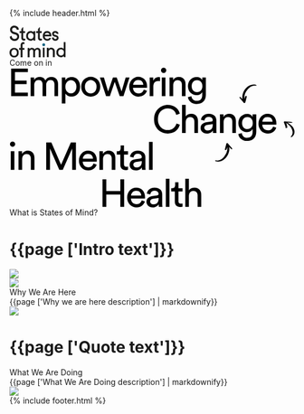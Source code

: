 {% include header.html %}
<div class="som-welcome">
  <div class="circle">
  </div>
  <div class="circle-container">
    <svg width="100" height="57" viewBox="0 0 100 57" xmlns="http://www.w3.org/2000/svg" xmlns:xlink="http://www.w3.org/1999/xlink"><defs><path id="a" d="M.089.02h16.823v27.053H.089z"/><path id="c" d="M0 .126h16.487v17.305H0z"/><path id="e" d="M.063.122H16.54V27H.063z"/></defs><g fill="none" fill-rule="evenodd"><g transform="translate(.248)"><mask id="b" fill="#fff"><use xlink:href="#a"/></mask><path d="M16.239 7.366h-3.701c0-1.06-.41-1.972-1.228-2.737-.82-.765-1.812-1.148-2.978-1.148-1.234 0-2.215.348-2.944 1.042-.73.695-1.094 1.584-1.094 2.667 0 2.001 1.29 3.355 3.87 4.061.426.118 1.323.341 2.692.671 1.838.471 3.308 1.313 4.407 2.525 1.099 1.213 1.649 2.856 1.649 4.927 0 2.072-.752 3.873-2.254 5.404-1.504 1.53-3.5 2.295-5.99 2.295-2.266 0-4.25-.782-5.955-2.348-1.705-1.566-2.58-3.35-2.624-5.35L3.62 17.96c-.022 1.673.477 3.014 1.498 4.027 1.02 1.012 2.204 1.518 3.55 1.518 1.435 0 2.579-.376 3.432-1.13.851-.753 1.278-1.754 1.278-3.002 0-2.048-1.29-3.343-3.87-3.885-.92-.212-1.816-.459-2.691-.742-1.795-.565-3.253-1.483-4.374-2.754C1.322 10.72.762 9.06.762 7.013c0-2.025.728-3.696 2.186-5.015C4.406.68 6.201.02 8.332.02c2.198 0 4.066.701 5.602 2.102 1.536 1.4 2.305 3.149 2.305 5.244" fill="#1D1D1B" mask="url(#b)"/></g><path d="M17.833 13.017V9.838h3.061V6.307l2.659-3.532h.639v7.063h3.398v3.179h-3.398v8.476c0 .518.156.942.47 1.271.315.33.73.495 1.246.495l2.019-.353v3.178l-1.85.354c-1.683 0-2.968-.424-3.853-1.272-.887-.847-1.33-2.072-1.33-3.673v-8.476h-3.061zM45.59 9.838v16.6h-3.028l-.336-1.413-.168-.177-.168.177c-1.122 1.177-2.58 1.766-4.375 1.766-2.243 0-4.15-.813-5.72-2.437-1.57-1.625-2.355-3.696-2.355-6.216s.785-4.591 2.356-6.216c1.57-1.625 3.476-2.437 5.72-2.437 1.794 0 3.252.589 4.374 1.766l.168.177.168-.177.336-1.413h3.029zm-4.407 12.185c.92-1.06 1.38-2.354 1.38-3.885 0-1.53-.46-2.825-1.38-3.885-.92-1.06-2.086-1.59-3.5-1.59-1.547 0-2.753.519-3.616 1.555-.864 1.036-1.296 2.343-1.296 3.92 0 1.578.432 2.884 1.296 3.92.863 1.036 2.07 1.554 3.617 1.554 1.413 0 2.58-.53 3.5-1.59zM47.273 13.017V9.838h3.061V6.307l2.659-3.532h.64v7.063h3.397v3.179h-3.398v8.476c0 .518.156.942.47 1.271.315.33.73.495 1.246.495l2.019-.353v3.178l-1.85.354c-1.683 0-2.968-.424-3.853-1.272-.887-.847-1.33-2.072-1.33-3.673v-8.476h-3.061zM73.685 19.02h-11.44c0 1.296.41 2.385 1.229 3.268.818.883 1.922 1.324 3.314 1.324.964 0 1.788-.23 2.473-.689.684-.459 1.16-1.053 1.43-1.783l2.826 1.413c-1.548 2.825-3.848 4.238-6.898 4.238-2.153 0-3.981-.813-5.484-2.437-1.503-1.625-2.254-3.696-2.254-6.216 0-2.543.734-4.62 2.203-6.234 1.47-1.612 3.315-2.419 5.535-2.419 2.064 0 3.813.79 5.249 2.367 1.435 1.577 2.153 3.614 2.153 6.11l-.336 1.059zm-7.066-6.356c-2.198 0-3.6 1.083-4.205 3.25h8.075c-.09-.92-.505-1.69-1.245-2.314-.74-.624-1.615-.936-2.625-.936zM85.141 25.29c-1.11 1-2.462 1.5-4.054 1.5-1.593 0-2.944-.446-4.054-1.341-1.11-.895-1.834-2.096-2.17-3.603l3.028-1.236c.09.895.437 1.63 1.043 2.208a3.015 3.015 0 002.153.865c.808 0 1.43-.194 1.867-.583.438-.388.657-.866.657-1.43 0-.965-.673-1.566-2.02-1.802a51.044 51.044 0 01-1.682-.388c-1.39-.376-2.495-.994-3.314-1.854-.819-.86-1.228-1.925-1.228-3.196 0-1.507.56-2.708 1.682-3.603 1.122-.894 2.412-1.342 3.87-1.342 1.458 0 2.736.46 3.836 1.378 1.098.918 1.727 2.107 1.884 3.567h-3.365c0-.518-.224-.954-.673-1.307-.449-.353-1.01-.53-1.682-.53-.673 0-1.234.177-1.682.53-.45.353-.673.789-.673 1.307 0 .989.673 1.624 2.018 1.907l1.683.353c1.39.33 2.495.906 3.314 1.73.819.825 1.228 1.908 1.228 3.25 0 1.412-.555 2.62-1.666 3.62" fill="#1D1D1B"/><g transform="translate(0 39.026)"><mask id="d" fill="#fff"><use xlink:href="#c"/></mask><path d="M2.44 14.977C.812 13.34 0 11.275 0 8.779 0 6.283.813 4.217 2.44 2.58 4.065.945 6 .126 8.242.126s4.178.819 5.804 2.455c1.627 1.636 2.44 3.702 2.44 6.198 0 2.496-.813 4.562-2.44 6.198-1.626 1.637-3.56 2.455-5.804 2.455-2.243 0-4.177-.818-5.804-2.455M4.643 4.859c-.853 1.036-1.278 2.343-1.278 3.92s.425 2.884 1.278 3.92 2.053 1.554 3.6 1.554c1.548 0 2.748-.518 3.6-1.554.853-1.036 1.279-2.343 1.279-3.92s-.426-2.884-1.278-3.92c-.853-1.036-2.053-1.554-3.6-1.554-1.548 0-2.748.518-3.6 1.554" fill="#1D1D1B" mask="url(#d)"/></g><path d="M16.991 42.683v-3.178h2.692V34.56c0-1.624.432-2.913 1.295-3.867.864-.953 2.114-1.43 3.752-1.43l1.682.353v3.179l-1.85-.353c-1.01 0-1.515.588-1.515 1.765v5.298h3.365v3.178h-3.365v13.421h-3.364v-13.42H16.99zM44.58 41.977l.842-1.06c.404-.517.976-.94 1.716-1.27.74-.33 1.457-.495 2.153-.495 1.817 0 3.224.547 4.223 1.642.997 1.095 1.497 2.549 1.497 4.362v10.948h-3.365V45.509c0-2.12-.897-3.179-2.691-3.179-.988 0-1.84.365-2.557 1.095-.719.73-1.1 1.613-1.144 2.649v10.03h-3.365V45.509c0-2.12-.898-3.179-2.692-3.179-.987 0-1.84.365-2.557 1.095-.718.73-1.1 1.613-1.144 2.649v10.03h-3.365v-16.6h3.029l.336 1.414.168.176.168-.176c.337-.518.864-.942 1.582-1.272.718-.33 1.424-.494 2.12-.494 2.422 0 4.104.942 5.047 2.825M59 56h3V39h-3z" fill="#1D1D1B"/><g><path d="M66 55.65V39.246h3.09l.343 1.396.172.175.171-.175c.344-.511.881-.93 1.614-1.256.732-.326 1.453-.489 2.162-.489 2.014 0 3.605.617 4.772 1.85 1.168 1.234 1.751 2.827 1.751 4.782v10.123h-3.433V45.528c-.114-2.327-1.259-3.49-3.433-3.49-1.007 0-1.876.36-2.609 1.082a3.789 3.789 0 00-1.167 2.618v9.913H66z" fill="#1D1D1B"/><g transform="translate(82.758 29)"><mask id="f" fill="#fff"><use xlink:href="#e"/></mask><path d="M16.541.122v26.529h-3.09l-.343-1.396-.171-.175-.172.175C11.62 26.418 10.133 27 8.302 27c-2.289 0-4.234-.803-5.836-2.409C.864 22.986.063 20.938.063 18.448c0-2.49.8-4.538 2.403-6.143 1.602-1.606 3.547-2.409 5.836-2.409 1.83 0 3.318.582 4.463 1.745l.172.175.171-.175V.122h3.433zm-4.497 22.166c.938-1.048 1.408-2.327 1.408-3.84 0-1.512-.47-2.793-1.408-3.84-.939-1.047-2.128-1.57-3.57-1.57-1.58 0-2.81.511-3.69 1.535-.882 1.025-1.322 2.316-1.322 3.875 0 1.56.44 2.85 1.321 3.874.88 1.025 2.112 1.536 3.69 1.536 1.443 0 2.632-.523 3.571-1.57z" fill="#1D1D1B" mask="url(#f)"/></g><path d="M63 33.724a2.5 2.5 0 11-5 0 2.5 2.5 0 015 0" fill="#156583"/></g></g></svg>
    <div class="enter-button">
      Come on in
    </div>
  </div>
</div>
<canvas id="canvas4"></canvas>
<div class="init-homepage">
<div class="som-splash">
  <div class="som-hero-text som-wrapper">
    <svg width="617" height="304" viewBox="0 0 617 304" xmlns="http://www.w3.org/2000/svg"><g fill="#000" fill-rule="evenodd"><path d="M3.56 62V2.444h36.204v7.644H11.792V28.4H37.16v7.728H11.792v18.228h27.972V62H3.56zm42.186 0V21.596h7.56v5.376c1.288-2.24 3.066-3.892 5.334-4.956 2.268-1.064 4.578-1.596 6.93-1.596 2.52 0 4.886.616 7.098 1.848 2.212 1.232 3.878 3.164 4.998 5.796 1.624-2.912 3.64-4.914 6.048-6.006 2.408-1.092 4.9-1.638 7.476-1.638 1.736 0 3.444.308 5.124.924a12.82 12.82 0 014.494 2.814c1.316 1.26 2.366 2.856 3.15 4.788.784 1.932 1.176 4.214 1.176 6.846V62h-7.812V36.632c0-2.632-.686-4.83-2.058-6.594-1.372-1.764-3.542-2.646-6.51-2.646-2.8 0-5.054.966-6.762 2.898-1.708 1.932-2.562 4.354-2.562 7.266V62h-7.896V36.632c0-2.632-.672-4.83-2.016-6.594-1.344-1.764-3.528-2.646-6.552-2.646-2.856 0-5.138.952-6.846 2.856-1.708 1.904-2.562 4.368-2.562 7.392V62h-7.812zm67.47 15.96V21.596h7.643v6.3c1.12-2.016 2.828-3.724 5.124-5.124 2.296-1.4 5.096-2.1 8.4-2.1 3.024 0 5.698.546 8.022 1.638 2.324 1.092 4.256 2.59 5.796 4.494s2.716 4.144 3.528 6.72c.812 2.576 1.218 5.32 1.218 8.232 0 3.024-.42 5.824-1.26 8.4-.84 2.576-2.072 4.83-3.696 6.762a17.182 17.182 0 01-5.922 4.536c-2.324 1.092-4.97 1.638-7.938 1.638-3.136 0-5.824-.644-8.064-1.932-2.24-1.288-3.92-2.828-5.04-4.62v21.42h-7.812zm31.667-36.204c0-2.016-.28-3.878-.84-5.586-.56-1.708-1.344-3.192-2.352-4.452a10.827 10.827 0 00-3.738-2.982c-1.484-.728-3.15-1.092-4.998-1.092-1.792 0-3.43.364-4.914 1.092a11.684 11.684 0 00-3.822 2.982c-1.064 1.26-1.876 2.744-2.436 4.452-.56 1.708-.84 3.57-.84 5.586 0 2.072.28 3.99.84 5.754.56 1.764 1.372 3.276 2.436 4.536a11.204 11.204 0 003.822 2.94c1.484.7 3.122 1.05 4.914 1.05 1.848 0 3.5-.35 4.956-1.05 1.456-.7 2.702-1.68 3.738-2.94s1.834-2.772 2.394-4.536c.56-1.764.84-3.682.84-5.754zm30.93 14.448c1.68 0 3.276-.308 4.788-.924 1.512-.616 2.856-1.54 4.032-2.772 1.176-1.232 2.1-2.744 2.772-4.536.672-1.792 1.008-3.864 1.008-6.216 0-2.352-.336-4.41-1.008-6.174-.672-1.764-1.596-3.262-2.772-4.494-1.176-1.232-2.52-2.156-4.032-2.772a12.568 12.568 0 00-4.788-.924c-1.68 0-3.276.308-4.788.924-1.512.616-2.856 1.54-4.032 2.772-1.176 1.232-2.1 2.73-2.772 4.494-.672 1.764-1.008 3.822-1.008 6.174 0 2.352.336 4.424 1.008 6.216.672 1.792 1.596 3.304 2.772 4.536 1.176 1.232 2.52 2.156 4.032 2.772 1.512.616 3.108.924 4.788.924zm0-35.868c3.024 0 5.796.546 8.316 1.638 2.52 1.092 4.704 2.59 6.552 4.494 1.848 1.904 3.276 4.158 4.284 6.762 1.008 2.604 1.512 5.446 1.512 8.526s-.504 5.936-1.512 8.568c-1.008 2.632-2.436 4.9-4.284 6.804-1.848 1.904-4.032 3.402-6.552 4.494-2.52 1.092-5.292 1.638-8.316 1.638-3.024 0-5.796-.546-8.316-1.638-2.52-1.092-4.704-2.59-6.552-4.494-1.848-1.904-3.276-4.172-4.284-6.804-1.008-2.632-1.512-5.488-1.512-8.568 0-3.08.504-5.922 1.512-8.526s2.436-4.858 4.284-6.762c1.848-1.904 4.032-3.402 6.552-4.494 2.52-1.092 5.292-1.638 8.316-1.638zm56.297 1.26l10.5 30.408 8.904-30.408h8.316L246.726 62h-8.148l-10.752-30.744L217.326 62h-8.316l-13.272-40.404h8.652l9.072 30.408 10.5-30.408h8.148zm57.558 16.044c-.112-2.912-1.092-5.362-2.94-7.35-1.848-1.988-4.564-2.982-8.148-2.982-1.68 0-3.178.294-4.494.882-1.316.588-2.436 1.372-3.36 2.352a12.104 12.104 0 00-2.226 3.318 10.13 10.13 0 00-.924 3.78h22.092zm7.98 12.852a17.735 17.735 0 01-2.478 4.998 17.97 17.97 0 01-3.948 4.032c-1.54 1.148-3.29 2.058-5.25 2.73-1.96.672-4.116 1.008-6.468 1.008-2.688 0-5.264-.476-7.728-1.428a18.87 18.87 0 01-6.51-4.2c-1.876-1.848-3.36-4.116-4.452-6.804-1.092-2.688-1.638-5.74-1.638-9.156 0-3.192.532-6.09 1.596-8.694 1.064-2.604 2.478-4.844 4.242-6.72a18.787 18.787 0 016.174-4.368 17.946 17.946 0 017.308-1.554c3.08 0 5.838.518 8.274 1.554 2.436 1.036 4.466 2.478 6.09 4.326 1.624 1.848 2.87 4.074 3.738 6.678.868 2.604 1.302 5.474 1.302 8.61 0 .504-.014.98-.042 1.428-.028.448-.07.812-.126 1.092h-30.408c.056 1.792.392 3.444 1.008 4.956.616 1.512 1.47 2.814 2.562 3.906a11.267 11.267 0 003.864 2.52c1.484.588 3.066.882 4.746.882 3.304 0 5.824-.784 7.56-2.352 1.736-1.568 2.996-3.5 3.78-5.796l6.804 2.352zm28.242-20.916a24.342 24.342 0 00-3.444-.252c-3.304 0-5.978.966-8.022 2.898-2.044 1.932-3.066 5.11-3.066 9.534V62h-7.896V21.596h7.728v7.056c.728-1.568 1.582-2.842 2.562-3.822.98-.98 2.002-1.764 3.066-2.352a11.354 11.354 0 013.276-1.218 16.294 16.294 0 013.192-.336c.56 0 1.078.028 1.554.084.476.056.826.112 1.05.168v8.4zM329.77 62V21.596h7.812V62h-7.812zm-1.764-55.692c0-1.624.546-2.982 1.638-4.074 1.092-1.092 2.422-1.638 3.99-1.638 1.624 0 2.982.546 4.074 1.638 1.092 1.092 1.638 2.45 1.638 4.074 0 1.568-.546 2.898-1.638 3.99-1.092 1.092-2.45 1.638-4.074 1.638-1.568 0-2.898-.546-3.99-1.638-1.092-1.092-1.638-2.422-1.638-3.99zM354.401 62h-7.896V21.596h7.728v5.796c1.456-2.52 3.304-4.312 5.544-5.376 2.24-1.064 4.536-1.596 6.888-1.596 2.408 0 4.522.406 6.342 1.218 1.82.812 3.332 1.932 4.536 3.36 1.204 1.428 2.1 3.122 2.688 5.082.588 1.96.882 4.06.882 6.3V62h-7.896V37.724c0-1.4-.154-2.716-.462-3.948-.308-1.232-.84-2.31-1.596-3.234-.756-.924-1.736-1.652-2.94-2.184-1.204-.532-2.674-.798-4.41-.798-1.568 0-2.94.294-4.116.882a8.466 8.466 0 00-2.94 2.394c-.784 1.008-1.372 2.184-1.764 3.528a15.229 15.229 0 00-.588 4.284V62zm39.498.42c.28 2.856 1.414 5.222 3.402 7.098 1.988 1.876 4.522 2.814 7.602 2.814 4.256 0 7.378-1.092 9.366-3.276 1.988-2.184 2.982-5.46 2.982-9.828v-5.796c-.952 1.848-2.492 3.416-4.62 4.704-2.128 1.288-4.704 1.932-7.728 1.932-2.688 0-5.166-.49-7.434-1.47s-4.228-2.324-5.88-4.032c-1.652-1.708-2.94-3.766-3.864-6.174-.924-2.408-1.386-5.04-1.386-7.896 0-2.744.448-5.306 1.344-7.686.896-2.38 2.156-4.452 3.78-6.216 1.624-1.764 3.57-3.164 5.838-4.2 2.268-1.036 4.802-1.554 7.602-1.554 3.136 0 5.74.56 7.812 1.68 2.072 1.12 3.612 2.688 4.62 4.704v-5.628h7.812v37.38a28.14 28.14 0 01-1.008 7.518c-.672 2.436-1.806 4.592-3.402 6.468-1.596 1.876-3.682 3.388-6.258 4.536-2.576 1.148-5.768 1.722-9.576 1.722-2.52 0-4.858-.378-7.014-1.134-2.156-.756-4.06-1.806-5.712-3.15a16.769 16.769 0 01-4.032-4.746c-1.036-1.82-1.666-3.822-1.89-6.006l7.644-1.764zm12.18-8.988c3.416 0 6.188-1.176 8.316-3.528 2.128-2.352 3.192-5.488 3.192-9.408 0-3.92-1.064-7.056-3.192-9.408-2.128-2.352-4.9-3.528-8.316-3.528-3.528 0-6.356 1.176-8.484 3.528-2.128 2.352-3.192 5.488-3.192 9.408 0 3.976 1.05 7.126 3.15 9.45 2.1 2.324 4.942 3.486 8.526 3.486zm-63.58 89.828c-3.864 0-7.574-.686-11.13-2.058a27.712 27.712 0 01-9.408-6.006c-2.716-2.632-4.9-5.88-6.552-9.744-1.652-3.864-2.478-8.288-2.478-13.272s.84-9.394 2.52-13.23c1.68-3.836 3.906-7.07 6.678-9.702a28.619 28.619 0 019.492-6.006c3.556-1.372 7.182-2.058 10.878-2.058 3.416 0 6.552.448 9.408 1.344 2.856.896 5.404 2.156 7.644 3.78a22.562 22.562 0 015.67 5.964c1.54 2.352 2.702 4.956 3.486 7.812l-7.644 2.688c-1.12-4.536-3.262-8.008-6.426-10.416-3.164-2.408-7.21-3.612-12.138-3.612-2.688 0-5.306.49-7.854 1.47s-4.816 2.45-6.804 4.41c-1.988 1.96-3.57 4.41-4.746 7.35-1.176 2.94-1.764 6.342-1.764 10.206s.588 7.266 1.764 10.206c1.176 2.94 2.758 5.404 4.746 7.392 1.988 1.988 4.256 3.472 6.804 4.452s5.166 1.47 7.854 1.47c2.52 0 4.816-.364 6.888-1.092 2.072-.728 3.906-1.722 5.502-2.982a17.388 17.388 0 004.032-4.536 24.107 24.107 0 002.562-5.67l7.308 2.688a26.919 26.919 0 01-3.528 7.728 24.822 24.822 0 01-5.67 6.048c-2.212 1.68-4.76 2.996-7.644 3.948-2.884.952-6.034 1.428-9.45 1.428zm38.91-1.26h-7.897V81.184h7.896V106.3c1.456-2.128 3.276-3.64 5.46-4.536a17.76 17.76 0 016.804-1.344c2.408 0 4.522.406 6.342 1.218 1.82.812 3.332 1.932 4.536 3.36 1.204 1.428 2.1 3.122 2.688 5.082.588 1.96.882 4.06.882 6.3V142h-7.896v-24.276c0-1.4-.154-2.716-.462-3.948-.308-1.232-.84-2.31-1.596-3.234-.756-.924-1.736-1.652-2.94-2.184-1.204-.532-2.674-.798-4.41-.798-1.512 0-2.842.28-3.99.84a8.568 8.568 0 00-2.898 2.268c-.784.952-1.386 2.072-1.806 3.36-.42 1.288-.658 2.688-.714 4.2V142zm32.273-10.836c0-1.792.308-3.402.924-4.83.616-1.428 1.47-2.646 2.562-3.654 1.092-1.008 2.394-1.82 3.906-2.436a22.267 22.267 0 014.872-1.344l10.92-1.596c1.232-.168 2.058-.532 2.478-1.092.42-.56.63-1.204.63-1.932 0-1.96-.686-3.654-2.058-5.082-1.372-1.428-3.598-2.142-6.678-2.142-2.8 0-4.956.77-6.468 2.31-1.512 1.54-2.408 3.486-2.688 5.838l-7.56-1.764a13.863 13.863 0 011.722-5.292 14.16 14.16 0 013.57-4.158c1.456-1.148 3.15-2.044 5.082-2.688 1.932-.644 3.99-.966 6.174-.966 3.024 0 5.6.406 7.728 1.218 2.128.812 3.864 1.89 5.208 3.234a12.16 12.16 0 012.94 4.704 17.19 17.19 0 01.924 5.628v20.244c0 1.792.056 3.22.168 4.284.112 1.064.224 1.848.336 2.352h-7.728c-.112-.504-.21-1.176-.294-2.016-.084-.84-.126-1.988-.126-3.444-.448.728-1.036 1.484-1.764 2.268-.728.784-1.624 1.512-2.688 2.184-1.064.672-2.31 1.218-3.738 1.638-1.428.42-3.038.63-4.83.63-2.072 0-3.934-.336-5.586-1.008-1.652-.672-3.066-1.554-4.242-2.646a11.53 11.53 0 01-2.73-3.822 11.295 11.295 0 01-.966-4.62zm14.616 5.46c1.624 0 3.15-.21 4.578-.63 1.428-.42 2.66-1.092 3.696-2.016 1.036-.924 1.862-2.156 2.478-3.696.616-1.54.924-3.402.924-5.586v-1.848l-12.348 1.848c-1.68.28-3.08.91-4.2 1.89-1.12.98-1.68 2.366-1.68 4.158 0 1.512.588 2.87 1.764 4.074 1.176 1.204 2.772 1.806 4.788 1.806zM463.51 142h-7.896v-40.404h7.728v5.796c1.457-2.52 3.304-4.312 5.544-5.376 2.24-1.064 4.536-1.596 6.888-1.596 2.409 0 4.522.406 6.342 1.218 1.82.812 3.332 1.932 4.536 3.36 1.205 1.428 2.1 3.122 2.688 5.082.589 1.96.882 4.06.882 6.3V142h-7.896v-24.276c0-1.4-.154-2.716-.462-3.948-.308-1.232-.84-2.31-1.596-3.234-.756-.924-1.735-1.652-2.94-2.184-1.204-.532-2.673-.798-4.41-.798-1.568 0-2.94.294-4.116.882a8.466 8.466 0 00-2.94 2.394c-.784 1.008-1.372 2.184-1.764 3.528a15.229 15.229 0 00-.588 4.284V142zm39.498.42c.28 2.856 1.414 5.222 3.402 7.098 1.988 1.876 4.522 2.814 7.602 2.814 4.256 0 7.378-1.092 9.366-3.276 1.988-2.184 2.982-5.46 2.982-9.828v-5.796c-.952 1.848-2.492 3.416-4.62 4.704-2.128 1.288-4.704 1.932-7.728 1.932-2.688 0-5.166-.49-7.434-1.47s-4.228-2.324-5.88-4.032c-1.652-1.708-2.94-3.766-3.864-6.174-.924-2.408-1.386-5.04-1.386-7.896 0-2.744.448-5.306 1.344-7.686.896-2.38 2.156-4.452 3.78-6.216 1.624-1.764 3.57-3.164 5.838-4.2 2.268-1.036 4.802-1.554 7.602-1.554 3.136 0 5.74.56 7.812 1.68 2.072 1.12 3.612 2.688 4.62 4.704v-5.628h7.812v37.38a28.14 28.14 0 01-1.008 7.518c-.672 2.436-1.806 4.592-3.402 6.468-1.596 1.876-3.682 3.388-6.258 4.536-2.576 1.148-5.768 1.722-9.576 1.722-2.52 0-4.858-.378-7.014-1.134-2.156-.756-4.06-1.806-5.712-3.15a16.769 16.769 0 01-4.032-4.746c-1.036-1.82-1.666-3.822-1.89-6.006l7.644-1.764zm12.18-8.988c3.416 0 6.188-1.176 8.316-3.528 2.128-2.352 3.192-5.488 3.192-9.408 0-3.92-1.064-7.056-3.192-9.408-2.128-2.352-4.9-3.528-8.316-3.528-3.528 0-6.356 1.176-8.484 3.528-2.128 2.352-3.192 5.488-3.192 9.408 0 3.976 1.05 7.126 3.15 9.45 2.1 2.324 4.942 3.486 8.526 3.486zm54.366-15.792c-.112-2.912-1.092-5.362-2.94-7.35-1.848-1.988-4.564-2.982-8.148-2.982-1.68 0-3.178.294-4.494.882-1.316.588-2.436 1.372-3.36 2.352a12.104 12.104 0 00-2.226 3.318 10.13 10.13 0 00-.924 3.78h22.092zm7.98 12.852a17.735 17.735 0 01-2.478 4.998 17.97 17.97 0 01-3.948 4.032c-1.54 1.148-3.29 2.058-5.25 2.73-1.96.672-4.116 1.008-6.468 1.008-2.688 0-5.264-.476-7.728-1.428a18.87 18.87 0 01-6.51-4.2c-1.876-1.848-3.36-4.116-4.452-6.804-1.092-2.688-1.638-5.74-1.638-9.156 0-3.192.532-6.09 1.596-8.694 1.064-2.604 2.478-4.844 4.242-6.72a18.787 18.787 0 016.174-4.368 17.946 17.946 0 017.308-1.554c3.08 0 5.838.518 8.274 1.554 2.436 1.036 4.466 2.478 6.09 4.326 1.624 1.848 2.87 4.074 3.738 6.678.868 2.604 1.302 5.474 1.302 8.61 0 .504-.014.98-.042 1.428-.028.448-.07.812-.126 1.092H547.21c.056 1.792.392 3.444 1.008 4.956.616 1.512 1.47 2.814 2.562 3.906a11.267 11.267 0 003.864 2.52c1.484.588 3.066.882 4.746.882 3.304 0 5.824-.784 7.56-2.352 1.736-1.568 2.996-3.5 3.78-5.796l6.804 2.352zM2.72 222v-40.404h7.812V222H2.72zM.956 166.308c0-1.624.546-2.982 1.638-4.074 1.092-1.092 2.422-1.638 3.99-1.638 1.624 0 2.982.546 4.074 1.638 1.092 1.092 1.638 2.45 1.638 4.074 0 1.568-.546 2.898-1.638 3.99-1.092 1.092-2.45 1.638-4.074 1.638-1.568 0-2.898-.546-3.99-1.638-1.092-1.092-1.638-2.422-1.638-3.99zM27.35 222h-7.896v-40.404h7.728v5.796c1.456-2.52 3.304-4.312 5.544-5.376 2.24-1.064 4.536-1.596 6.888-1.596 2.408 0 4.522.406 6.342 1.218 1.82.812 3.332 1.932 4.536 3.36 1.204 1.428 2.1 3.122 2.688 5.082.588 1.96.882 4.06.882 6.3V222h-7.896v-24.276c0-1.4-.154-2.716-.462-3.948-.308-1.232-.84-2.31-1.596-3.234-.756-.924-1.736-1.652-2.94-2.184-1.204-.532-2.674-.798-4.41-.798-1.568 0-2.94.294-4.116.882a8.466 8.466 0 00-2.94 2.394c-.784 1.008-1.372 2.184-1.764 3.528a15.229 15.229 0 00-.588 4.284V222zm108.31 0v-46.368L115.334 222h-7.56l-20.16-46.368V222h-8.148v-59.556h11.172l21 48.468 21.168-48.468h11.004V222h-8.148zm45.126-24.36c-.112-2.912-1.092-5.362-2.94-7.35-1.848-1.988-4.564-2.982-8.148-2.982-1.68 0-3.178.294-4.494.882-1.316.588-2.436 1.372-3.36 2.352a12.104 12.104 0 00-2.226 3.318 10.13 10.13 0 00-.924 3.78h22.092zm7.98 12.852a17.735 17.735 0 01-2.478 4.998 17.97 17.97 0 01-3.948 4.032c-1.54 1.148-3.29 2.058-5.25 2.73-1.96.672-4.116 1.008-6.468 1.008-2.688 0-5.264-.476-7.728-1.428a18.87 18.87 0 01-6.51-4.2c-1.876-1.848-3.36-4.116-4.452-6.804-1.092-2.688-1.638-5.74-1.638-9.156 0-3.192.532-6.09 1.596-8.694 1.064-2.604 2.478-4.844 4.242-6.72a18.787 18.787 0 016.174-4.368 17.946 17.946 0 017.308-1.554c3.08 0 5.838.518 8.274 1.554 2.436 1.036 4.466 2.478 6.09 4.326 1.624 1.848 2.87 4.074 3.738 6.678.868 2.604 1.302 5.474 1.302 8.61 0 .504-.014.98-.042 1.428-.028.448-.07.812-.126 1.092h-30.408c.056 1.792.392 3.444 1.008 4.956.616 1.512 1.47 2.814 2.562 3.906a11.267 11.267 0 003.864 2.52c1.484.588 3.066.882 4.746.882 3.304 0 5.824-.784 7.56-2.352 1.736-1.568 2.996-3.5 3.78-5.796l6.804 2.352zM202.476 222h-7.896v-40.404h7.728v5.796c1.456-2.52 3.304-4.312 5.544-5.376 2.24-1.064 4.536-1.596 6.888-1.596 2.408 0 4.522.406 6.342 1.218 1.82.812 3.332 1.932 4.536 3.36 1.204 1.428 2.1 3.122 2.688 5.082.588 1.96.882 4.06.882 6.3V222h-7.896v-24.276c0-1.4-.154-2.716-.462-3.948-.308-1.232-.84-2.31-1.596-3.234-.756-.924-1.736-1.652-2.94-2.184-1.204-.532-2.674-.798-4.41-.798-1.568 0-2.94.294-4.116.882a8.466 8.466 0 00-2.94 2.394c-.784 1.008-1.372 2.184-1.764 3.528a15.229 15.229 0 00-.588 4.284V222zm45.378-40.404h8.736v7.14h-8.736v21c0 1.848.42 3.234 1.26 4.158.84.924 2.296 1.386 4.368 1.386.504 0 1.064-.028 1.68-.084.616-.056 1.092-.14 1.428-.252v6.72c-.336.112-.98.266-1.932.462s-2.1.294-3.444.294c-3.472 0-6.216-.994-8.232-2.982-2.016-1.988-3.024-4.83-3.024-8.526v-22.176h-7.728v-7.14h2.184c2.184 0 3.766-.588 4.746-1.764.98-1.176 1.47-2.66 1.47-4.452v-6.552h7.224v12.768zm12.197 29.568c0-1.792.308-3.402.924-4.83.616-1.428 1.47-2.646 2.562-3.654 1.092-1.008 2.394-1.82 3.906-2.436a22.267 22.267 0 014.872-1.344l10.92-1.596c1.232-.168 2.058-.532 2.478-1.092.42-.56.63-1.204.63-1.932 0-1.96-.686-3.654-2.058-5.082-1.372-1.428-3.598-2.142-6.678-2.142-2.8 0-4.956.77-6.468 2.31-1.512 1.54-2.408 3.486-2.688 5.838l-7.56-1.764a13.863 13.863 0 011.722-5.292 14.16 14.16 0 013.57-4.158c1.456-1.148 3.15-2.044 5.082-2.688 1.932-.644 3.99-.966 6.174-.966 3.024 0 5.6.406 7.728 1.218 2.128.812 3.864 1.89 5.208 3.234a12.16 12.16 0 012.94 4.704 17.19 17.19 0 01.924 5.628v20.244c0 1.792.056 3.22.168 4.284.112 1.064.224 1.848.336 2.352h-7.728c-.112-.504-.21-1.176-.294-2.016-.084-.84-.126-1.988-.126-3.444-.448.728-1.036 1.484-1.764 2.268-.728.784-1.624 1.512-2.688 2.184-1.064.672-2.31 1.218-3.738 1.638-1.428.42-3.038.63-4.83.63-2.072 0-3.934-.336-5.586-1.008-1.652-.672-3.066-1.554-4.242-2.646a11.53 11.53 0 01-2.73-3.822 11.295 11.295 0 01-.966-4.62zm14.616 5.46c1.624 0 3.15-.21 4.578-.63 1.428-.42 2.66-1.092 3.696-2.016 1.036-.924 1.862-2.156 2.478-3.696.616-1.54.924-3.402.924-5.586v-1.848l-12.348 1.848c-1.68.28-3.08.91-4.2 1.89-1.12.98-1.68 2.366-1.68 4.158 0 1.512.588 2.87 1.764 4.074 1.176 1.204 2.772 1.806 4.788 1.806zM301.985 222v-60.816h7.896V222h-7.896zm-62.006 80v-26.46h-30.408V302h-8.232v-59.556h8.232v25.452h30.408v-25.452h8.232V302h-8.232zm45.21-24.36c-.112-2.912-1.092-5.362-2.94-7.35-1.848-1.988-4.564-2.982-8.148-2.982-1.68 0-3.178.294-4.494.882-1.316.588-2.436 1.372-3.36 2.352a12.104 12.104 0 00-2.226 3.318 10.13 10.13 0 00-.924 3.78h22.092zm7.98 12.852a17.735 17.735 0 01-2.478 4.998 17.97 17.97 0 01-3.948 4.032c-1.54 1.148-3.29 2.058-5.25 2.73-1.96.672-4.116 1.008-6.468 1.008-2.688 0-5.264-.476-7.728-1.428a18.87 18.87 0 01-6.51-4.2c-1.876-1.848-3.36-4.116-4.452-6.804-1.092-2.688-1.638-5.74-1.638-9.156 0-3.192.532-6.09 1.596-8.694 1.064-2.604 2.478-4.844 4.242-6.72a18.787 18.787 0 016.174-4.368 17.946 17.946 0 017.308-1.554c3.08 0 5.838.518 8.274 1.554 2.436 1.036 4.466 2.478 6.09 4.326 1.624 1.848 2.87 4.074 3.738 6.678.868 2.604 1.302 5.474 1.302 8.61 0 .504-.014.98-.042 1.428-.028.448-.07.812-.126 1.092h-30.408c.056 1.792.392 3.444 1.008 4.956.616 1.512 1.47 2.814 2.562 3.906a11.267 11.267 0 003.864 2.52c1.484.588 3.066.882 4.746.882 3.304 0 5.824-.784 7.56-2.352 1.736-1.568 2.996-3.5 3.78-5.796l6.804 2.352zm3.294.672c0-1.792.308-3.402.924-4.83.616-1.428 1.47-2.646 2.562-3.654 1.092-1.008 2.394-1.82 3.906-2.436a22.267 22.267 0 014.872-1.344l10.92-1.596c1.232-.168 2.058-.532 2.478-1.092.42-.56.63-1.204.63-1.932 0-1.96-.686-3.654-2.058-5.082-1.372-1.428-3.598-2.142-6.678-2.142-2.8 0-4.956.77-6.468 2.31-1.512 1.54-2.408 3.486-2.688 5.838l-7.56-1.764a13.863 13.863 0 011.722-5.292 14.16 14.16 0 013.57-4.158c1.456-1.148 3.15-2.044 5.082-2.688 1.932-.644 3.99-.966 6.174-.966 3.024 0 5.6.406 7.728 1.218 2.128.812 3.864 1.89 5.208 3.234a12.16 12.16 0 012.94 4.704 17.19 17.19 0 01.924 5.628v20.244c0 1.792.056 3.22.168 4.284.112 1.064.224 1.848.336 2.352h-7.728c-.112-.504-.21-1.176-.294-2.016-.084-.84-.126-1.988-.126-3.444-.448.728-1.036 1.484-1.764 2.268-.728.784-1.624 1.512-2.688 2.184-1.064.672-2.31 1.218-3.738 1.638-1.428.42-3.038.63-4.83.63-2.072 0-3.934-.336-5.586-1.008-1.652-.672-3.066-1.554-4.242-2.646a11.53 11.53 0 01-2.73-3.822 11.295 11.295 0 01-.966-4.62zm14.616 5.46c1.624 0 3.15-.21 4.578-.63 1.428-.42 2.66-1.092 3.696-2.016 1.036-.924 1.862-2.156 2.478-3.696.616-1.54.924-3.402.924-5.586v-1.848l-12.348 1.848c-1.68.28-3.08.91-4.2 1.89-1.12.98-1.68 2.366-1.68 4.158 0 1.512.588 2.87 1.764 4.074 1.176 1.204 2.772 1.806 4.788 1.806zM338.396 302v-60.816h7.896V302h-7.896zm27.402-40.404h8.736v7.14h-8.736v21c0 1.848.42 3.234 1.26 4.158.84.924 2.296 1.386 4.368 1.386.504 0 1.064-.028 1.68-.084.616-.056 1.092-.14 1.428-.252v6.72c-.336.112-.98.266-1.932.462s-2.1.294-3.444.294c-3.472 0-6.216-.994-8.232-2.982-2.016-1.988-3.024-4.83-3.024-8.526v-22.176h-7.728v-7.14h2.184c2.184 0 3.766-.588 4.746-1.764.98-1.176 1.47-2.66 1.47-4.452v-6.552h7.224v12.768zM388.41 302h-7.896v-60.816h7.896V266.3c1.456-2.128 3.276-3.64 5.46-4.536a17.76 17.76 0 016.804-1.344c2.408 0 4.522.406 6.342 1.218 1.82.812 3.332 1.932 4.536 3.36 1.204 1.428 2.1 3.122 2.688 5.082.588 1.96.882 4.06.882 6.3V302h-7.896v-24.276c0-1.4-.154-2.716-.462-3.948-.308-1.232-.84-2.31-1.596-3.234-.756-.924-1.736-1.652-2.94-2.184-1.204-.532-2.674-.798-4.41-.798-1.512 0-2.842.28-3.99.84a8.568 8.568 0 00-2.898 2.268c-.784.952-1.386 2.072-1.806 3.36-.42 1.288-.658 2.688-.714 4.2V302z" fill-rule="nonzero"/><path d="M601.438 128.971c.163.854-.128 1.726-1.063 1.954-.898.219-1.85.206-2.697.286-.124-1.343-.042-2.364-.333-3.259-.794-2.44-1.74-4.83-2.635-7.236-.199-.534-.498-1.038-.636-1.585-.325-1.28.452-2.351 1.75-2.269 3.145.2 6.286.483 9.424.773 1.997.184 3.993.402 5.977.688.67.097 1.5.235 1.41 1.399-3.485.6-6.889-.317-10.566-.712.338.278.483.401.631.52 2.558 2.043 5.142 4.053 7.669 6.135 3.63 2.99 5.714 6.904 6.434 11.585.78 5.074-.754 9.285-4.61 12.59-1.026.88-2.213 1.186-3.62.932.12-.235.152-.356.227-.436 4.443-4.73 5.22-10.09 2.751-16.071-2.367-5.738-6.633-9.756-11.406-13.335-.231-.174-.5-.297-.964-.567.369 1.082.715 1.907.93 2.767.484 1.936.953 3.88 1.327 5.841M498.708 66.544c2.55 2.985 5.114 5.957 7.671 8.935.167.195.385.387.452.616.38 1.28 1.47.801 2.294.88.853.082 1.205-.495 1.371-1.25.156-.71.401-1.402.585-2.106.869-3.312 1.766-6.618 2.573-9.945.272-1.121-.391-1.729-1.572-1.74-1.438-.013-1.897 1.053-2.296 2.065-.511 1.294-.863 2.648-1.284 3.976l-.152-.031c-.015-.206-.036-.411-.045-.617-.336-7.638 2.465-14.237 7.37-19.941 4.528-5.264 10.095-8.723 17.581-7.854.533.062 1.093-.094 1.744-.159-.528-1.234-1.391-1.738-2.528-1.961-5.365-1.054-10.263-.077-14.896 2.832-7.84 4.92-15.241 16.39-13.248 28.622-.431-.51-.74-.916-1.091-1.282-1.136-1.185-2.234-2.413-3.467-3.493-.35-.307-1.108-.165-1.68-.228-.027.533-.151 1.084-.053 1.593.076.392.393.763.67 1.088M481.292 174.456c-2.55-2.985-5.114-5.957-7.671-8.935-.167-.195-.385-.387-.452-.616-.38-1.28-1.47-.801-2.294-.88-.853-.082-1.205.495-1.371 1.25-.156.71-.401 1.402-.585 2.106-.869 3.312-1.766 6.618-2.573 9.945-.272 1.121.391 1.729 1.572 1.74 1.438.013 1.897-1.053 2.296-2.065.511-1.294.863-2.648 1.284-3.976l.152.031c.015.206.036.411.045.617.336 7.638-2.465 14.237-7.37 19.941-4.528 5.264-10.095 8.723-17.581 7.854-.533-.062-1.093.094-1.744.159.528 1.234 1.391 1.738 2.528 1.961 5.365 1.054 10.263.077 14.896-2.832 7.84-4.92 15.241-16.39 13.248-28.622.431.51.74.916 1.091 1.282 1.136 1.185 2.234 2.413 3.467 3.493.35.307 1.108.165 1.68.228.027-.533.151-1.084.053-1.593-.076-.392-.393-.763-.67-1.088"/></g></svg>
  </div>
</div>
<div class="som-panel fade-in overlap right green">
  <div class="som-wrapper flex">
    <div class="som-left green">
      <div class="som-scroll-sub-head">
        What is States of Mind?
      </div>
      <h1 class="centred">{{page ['Intro text']}}</h1>
    </div>
    <div class="som-right">
      <div class="som-image-style">
        <img src="{{page ['Intro image']}}">
      </div>
    </div>
  </div>
</div>
<div class="som-panel scroller left white">
  <div class="flex">
  <div class="som-left">
    <img src="{{page ['Why we are here image']}}">
  </div>
  <div class="som-right">
    <div class="som-scroll-text">
      <div class="som-scroll-sub-head">
        Why We Are Here
      </div>
      {{page ['Why we are here description'] | markdownify}}
    </div>
  </div>
  </div>
</div>
<div class="som-panel fade-in overlap left green quote">
  <div class="som-wrapper flex">
    <div class="som-left green">
      <div class="som-image-style">
        <img src="{{page ['Quote image']}}">
      </div>
    </div>
    <div class="som-right">
      <h1 class="centred uncentre">{{page ['Quote text']}}</h1>
    </div>
  </div>
</div>
<div class="som-panel scroller right blue book">
  <div class="flex">
  <div class="som-left">
    <div class="som-scroll-text left">
      <div class="som-scroll-sub-head">
        What We Are Doing
      </div>
      {{page ['What We Are Doing description'] | markdownify}}
    </div>
  </div>
  <div class="som-right white">
    <div class="som-image-style">
      <img src="{{page ['What we are doing image']}}">
    </div>
  </div>
  </div>
</div>
{% include footer.html %}
</div>
